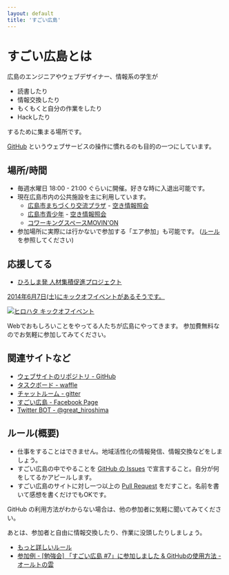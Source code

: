 ```yaml
---
layout: default
title: 'すごい広島'
---
```


# すごい広島とは

広島のエンジニアやウェブデザイナー、情報系の学生が

* 読書したり
* 情報交換したり
* もくもくと自分の作業をしたり
* Hackしたり

するために集まる場所です。

[GitHub](https://github.com/) というウェブサービスの操作に慣れるのも目的の一つにしています。

## 場所/時間

* 毎週水曜日 18:00 - 21:00 ぐらいに開催。好きな時に入退出可能です。
* 現在広島市内の公共施設を主に利用しています。
  * [広島市まちづくり交流プラザ](http://www.cf.city.hiroshima.jp/m-plaza/index.html) - [空き情報照会](https://yoyaku.e-harp.jp/hiroshima/Menu.aspx?lgCode=340006&sstCode=0110)
  * [広島市青少年](http://www.cf.city.hiroshima.jp/y-center/) - [空き情報照会](https://yoyaku.e-harp.jp/hiroshima/Menu.aspx?lgCode=340006&sstCode=0105)
  * [コワーキングスペースMOVIN'ON](http://coworking-hiroshima.com/)
* 参加場所に実際には行かないで参加する「エア参加」も可能です。 ([ルール](/rule.html)を参照してください)

## 応援してる

* [ひろしま発 人材集積促進プロジェクト](http://hiro-hata.com/)

[2014年6月7日(土)にキックオフイベントがあるそうです。](http://hiro-hata.com/kickoff)

[![ヒロハタ キックオフイベント](http://lirio.sakura.ne.jp/kickoff/assets/images/logo.gif)](http://hiro-hata.com/kickoff)

Webでおもしろいことをやってる人たちが広島にやってきます。
参加費無料なのでお気軽に参加してみてください。

## 関連サイトなど

* [ウェブサイトのリポジトリ - GitHub](https://github.com/great-h/)
* [タスクボード - waffle](https://waffle.io/great-h/great-h.github.io)
* [チャットルーム - gitter](https://gitter.im/great-h)
* [すごい広島 - Facebook Page](https://www.facebook.com/great.hiroshima)
* [Twitter BOT - @great_hiroshima](https://twitter.com/great_hiroshima)

## ルール(概要)

* 仕事をすることはできません。地域活性化の情報発信、情報交換などをしましょう。
* すごい広島の中でやることを [GitHub の Issues](https://github.com/great-h/great-h.github.io/issues?state=open) で宣言すること。自分が何をしてるかアピールします。
* すごい広島のサイトに対し一つ以上の [Pull Request](https://github.com/great-h/great-h.github.io/pulls) をだすこと。名前を書いて感想を書くだけでもOKです。

GitHub の利用方法がわからない場合は、他の参加者に気軽に聞いてみてください。

あとは、参加者と自由に情報交換したり、作業に没頭したりしましょう。

* [もっと詳しいルール](/rule.html)
* [参加例 - [勉強会] 「すごい広島 #7」に参加しました & GitHubの使用方法 - オールトの雲](http://ooltcloud.expressweb.jp/201307/article_04231557.html)
